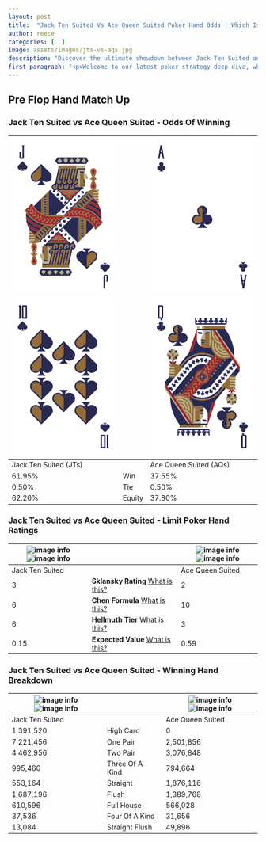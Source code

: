 ```yaml
---
layout: post
title:  "Jack Ten Suited Vs Ace Queen Suited Poker Hand Odds | Which Is The Better Hand In Poker? A Complete Guide"
author: reece
categories: [  ]
image: assets/images/jts-vs-aqs.jpg
description: "Discover the ultimate showdown between Jack Ten Suited and Ace Queen Suited in poker! Uncover the odds, strategies, and scenarios where one hand triumphs over the other. Get ready to up your poker game with this thrilling analysis."
first_paragraph: "<p>Welcome to our latest poker strategy deep dive, where we're pitting two distinct hands against each other in a high-stakes showdown: Jack Ten Suited vs Ace Queen Suited.</p><p>In the dynamic world of poker, every decision counts, and knowing which hand holds the upper hand is key to your success at the table.</p><p>In this article, we'll dissect these two hands, explore the scenarios where one dominates the other, and equip you with the knowledge to make strategic choices that can tip the odds in your favor.</p><p>Get ready to unravel the intriguing dynamics of these poker hands and elevate your game to new heights.</p>"
---
```




[comment]: # (sp0)

## Pre Flop Hand Match Up

<div class="table hand-ratings" markdown="1"> 



### Jack Ten Suited vs Ace Queen Suited - Odds Of Winning


    
| ![image info](assets/images/hand1/j.png) ![image info](assets/images/hand1/t.png) |  | ![image info](assets/images/hand2/a.png) ![image info](assets/images/hand2/q.png) |
| -------- | -------- | -------- |
| Jack Ten Suited (JTs) |  | Ace Queen Suited (AQs) |
| 61.95% | Win | 37.55% |
| 0.50% | Tie | 0.50% |
| 62.20% | Equity | 37.80% |




[comment]: # (sp1)



### Jack Ten Suited vs Ace Queen Suited - Limit Poker Hand Ratings


    
| ![image info](https://www.riverpairs.com/assets/images/hand1/j.png) ![image info](https://www.riverpairs.com/assets/images/hand1/t.png) |  | ![image info](https://www.riverpairs.com/assets/images/hand2/a.png) ![image info](https://www.riverpairs.com/assets/images/hand2/q.png) |
| -------- | -------- | -------- |
| Jack Ten Suited |  | Ace Queen Suited |
| 3 | **Sklansky Rating** [What is this?](/sklansky-rating-explained) | 2 |
| 6 | **Chen Formula** [What is this?](/chen-formula-explained) | 10 |
| 6 | **Hellmuth Tier** [What is this?](/Hellmuth-tier-explained) | 3 |
| 0.15 | **Expected Value** [What is this?](/expected-value-explained) | 0.59 |




[comment]: # (sp2)



### Jack Ten Suited vs Ace Queen Suited - Winning Hand Breakdown


    
| ![image info](https://www.riverpairs.com/assets/images/hand1/j.png) ![image info](https://www.riverpairs.com/assets/images/hand1/t.png) |  | ![image info](https://www.riverpairs.com/assets/images/hand2/a.png) ![image info](https://www.riverpairs.com/assets/images/hand2/q.png) |
| -------- | -------- | -------- |
| Jack Ten Suited |  | Ace Queen Suited |
| 1,391,520 | High Card | 0 |
| 7,221,456 | One Pair | 2,501,856 |
| 4,462,956 | Two Pair | 3,076,848 |
| 995,460 | Three Of A Kind | 794,664 |
| 553,164 | Straight | 1,876,116 |
| 1,687,196 | Flush | 1,389,768 |
| 610,596 | Full House | 566,028 |
| 37,536 | Four Of A Kind | 31,656 |
| 13,084 | Straight Flush | 49,896 |




[comment]: # (sp3)



</div>

[comment]: # (sp4)



[comment]: # (sp5)

